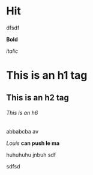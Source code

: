 # Hit

dfsdf

**Bold**

_italic_

# This is an h1 tag

## This is an h2 tag

###### This is an h6

abbabcba
av

_Louis_ **can push le ma**

huhuhuhu
jnbuh
sdf

sdfsd
